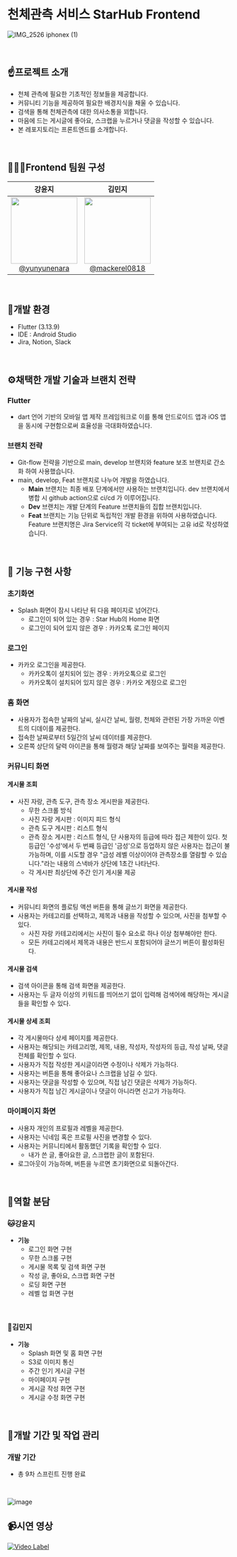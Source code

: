 # 천체관측 서비스 StarHub Frontend

![IMG_2526 iphonex (1)](https://github.com/Kumoh-OpenSource-Project/backend/assets/98962864/552ea124-18da-49e7-87c8-7977d680f121)


<br>

## ☝프로젝트 소개

- 천체 관측에 필요한 기초적인 정보들을 제공합니다.
- 커뮤니티 기능을 제공하여 필요한 배경지식을 채울 수 있습니다.
- 검색을 통해 천체관측에 대한 의사소통을 꾀합니다.
- 마음에 드는 게시글에 좋아요, 스크랩을 누르거나 댓글을 작성할 수 있습니다.
- 본 레포지토리는 프론트엔드를 소개합니다.
  
<br>

## 👨🏻‍💻Frontend 팀원 구성

<div align="center">

| **강윤지** | **김민지** |
| :------: |  :------: |
| [<img src="https://avatars.githubusercontent.com/u/135759058?s=64&v=4" height=150 width=150> <br/> @yunyunenara](https://github.com/yunyunenara)| [<img src="https://avatars.githubusercontent.com/u/78207698?s=64&v=4" height=150 width=150> <br/> @mackerel0818](https://github.com/mackerel0818)
</div>

<br>

## 🔨개발 환경

  + Flutter (3.13.9)
  + IDE : Android Studio
  + Jira, Notion, Slack
<br>

## ⚙️채택한 개발 기술과 브랜치 전략

### Flutter
  - dart 언어 기반의 모바일 앱 제작 프레임워크로 이를 통해 안드로이드 앱과 iOS 앱을 동시에 구현함으로써 효율성을 극대화하였습니다.
    
### 브랜치 전략

- Git-flow 전략을 기반으로 main, develop 브랜치와 feature 보조 브랜치로 간소화 하여 사용했습니다.
- main, develop, Feat 브랜치로 나누어 개발을 하였습니다.
    - **Main** 브랜치는 최종 배포 단계에서만 사용하는 브랜치입니다. dev 브랜치에서 병합 시 github action으로 ci/cd 가 이루어집니다.
    - **Dev** 브랜치는 개발 단계의 Feature 브랜치들의 집합 브랜치입니다.
    - **Feat** 브랜치는 기능 단위로 독립적인 개발 환경을 위하여 사용하였습니다. Feature 브랜치명은 Jira Service의 각 ticket에 부여되는 고유 id로 작성하였습니다.

<br>

## 📄 기능 구현 사항

### 초기화면
  - Splash 화면이 잠시 나타난 뒤 다음 페이지로 넘어간다.
    * 로그인이 되어 있는 경우 : Star Hub의 Home 화면
    * 로그인이 되어 있지 않은 경우 : 카카오톡 로그인 페이지
      
### 로그인
  - 카카오 로그인을 제공한다.
    * 카카오톡이 설치되어 있는 경우 : 카카오톡으로 로그인
    * 카카오톡이 설치되어 있지 않은 경우 : 카카오 계정으로 로그인
   
### 홈 화면
  - 사용자가 접속한 날짜의 날씨, 실시간 날씨, 월령, 천체와 관련된 가장 가까운 이벤트의 디데이를 제공한다.
  - 접속한 날짜로부터 5일간의 날씨 데이터를 제공한다.
  - 오른쪽 상단의 달력 아이콘을 통해 월령과 해당 날짜를 보여주는 월력을 제공한다.

### 커뮤니티 화면
#### 게시물 조회
  - 사진 자랑, 관측 도구, 관측 장소 게시판을 제공한다.
    * 무한 스크롤 방식
    * 사진 자랑 게시판 : 이미지 피드 형식
    * 관측 도구 게시판 : 리스트 형식
    * 관측 장소 게시판 : 리스트 형식, 단 사용자의 등급에 따라 접근 제한이 있다. 첫 등급인 '수성'에서 두 번째 등급인 '금성'으로 등업하지 않은 사용자는 접근이 불가능하며, 이를 시도할 경우 "금성 레벨 이상이어야 관측장소를 열람할 수 있습니다."라는 내용의 스낵바가 상단에 1초간 나타난다.
    * 각 게시판 최상단에 주간 인기 게시물 제공
   
#### 게시물 작성
  - 커뮤니티 화면의 플로팅 액션 버튼을 통해 글쓰기 화면을 제공한다.
  - 사용자는 카테고리를 선택하고, 제목과 내용을 작성할 수 있으며, 사진을 첨부할 수 있다.
    * 사진 자랑 카테고리에서는 사진이 필수 요소로 하나 이상 첨부해야만 한다.
    * 모든 카테고리에서 제목과 내용은 반드시 포함되어야 글쓰기 버튼이 활성화된다.

#### 게시물 검색
  - 검색 아이콘을 통해 검색 화면을 제공한다.
  - 사용자는 두 글자 이상의 키워드를 띄어쓰기 없이 입력해 검색어에 해당하는 게시글들을 확인할 수 있다.

#### 게시물 상세 조회
  - 각 게시물마다 상세 페이지를 제공한다.
  - 사용자는 해당되는 카테고리명, 제목, 내용, 작성자, 작성자의 등급, 작성 날짜, 댓글 전체를 확인할 수 있다.
  - 사용자가 직접 작성한 게시글이라면 수정이나 삭제가 가능하다.
  - 사용자는 버튼을 통해 좋아요나 스크랩을 남길 수 있다.
  - 사용자는 댓글을 작성할 수 있으며, 직접 남긴 댓글은 삭제가 가능하다.
  - 사용자가 직접 남긴 게시글이나 댓글이 아니라면 신고가 가능하다.

### 마이페이지 화면
  - 사용자 개인의 프로필과 레벨을 제공한다.
  - 사용자는 닉네임 혹은 프로필 사진을 변경할 수 있다.
  - 사용자는 커뮤니티에서 활동했던 기록을 확인할 수 있다.
    * 내가 쓴 글, 좋아요한 글, 스크랩한 글이 포함된다.
  - 로그아웃이 가능하며, 버튼을 누르면 초기화면으로 되돌아간다.

<br>

## 🤝역할 분담

### 🐱강윤지
- **기능**
    - 로그인 화면 구현
    - 무한 스크롤 구현
    - 게시물 목록 및 검색 화면 구현
    - 작성 글, 좋아요, 스크랩 화면 구현
    - 로딩 화면 구현
    - 레벨 업 화면 구현

<br>
    
### 🐢김민지
- **기능**
    - Splash 화면 및 홈 화면 구현
    - S3로 이미지 통신
    - 주간 인기 게시글 구현
    - 마이페이지 구현
    - 게시글 작성 화면 구현
    - 게시글 수정 화면 구현
    
<br>

## 📆개발 기간 및 작업 관리

### 개발 기간

- 총 9차 스프린트 진행 완료

<br>

![image](https://github.com/Kumoh-OpenSource-Project/backend/assets/98962864/1f2c7984-e92a-4845-a340-3feeb71e6a55)


## 📹︎시연 영상

[![Video Label](http://img.youtube.com/vi/gHagJYh-x2Q/0.jpg)](https://youtu.be/gHagJYh-x2Q)
